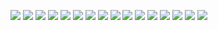 ![](DOS/dos00.png)
![](DOS/dos01.png)
![](DOS/dos02.png)
![](DOS/dos03.png)
![](DOS/dos04.png)
![](DOS/dos05.png)
![](DOS/dos06.png)
![](DOS/dos07.png)
![](DOS/dos08.png)
![](DOS/dos09.png)
![](DOS/dos10.png)
![](DOS/dos11.png)
![](DOS/dos12.png)
![](DOS/dos13.png)
![](DOS/dos14.png)
![](DOS/dos15.png)
